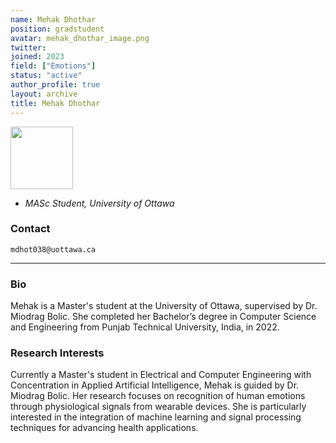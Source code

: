 ```yaml
---
name: Mehak Dhothar
position: gradstudent
avatar: mehak_dhothar_image.png
twitter:
joined: 2023
field: ["Emotions"]
status: "active"
author_profile: true
layout: archive
title: Mehak Dhothar
---
```


<img width="100" src="{{site.baseurl}}/images/people/{{page.avatar}}" data-action="zoom">

- _MASc Student, University of Ottawa_<br>



### Contact

<i class="fa fa-envelope-o"></i>  `mdhot038@uottawa.ca`<br>

<hr>

### Bio
Mehak is a Master's student at the University of Ottawa, supervised by Dr. Miodrag Bolic. She completed her Bachelor’s degree in Computer Science and Engineering from Punjab Technical University, India, in 2022.

### Research Interests
Currently a Master's student in Electrical and Computer Engineering with Concentration in Applied Artificial Intelligence, Mehak is guided by Dr. Miodrag Bolic. Her research focuses on recognition of human emotions through physiological signals from wearable devices.  She is particularly interested in the integration of machine learning and signal processing techniques for advancing health applications.
